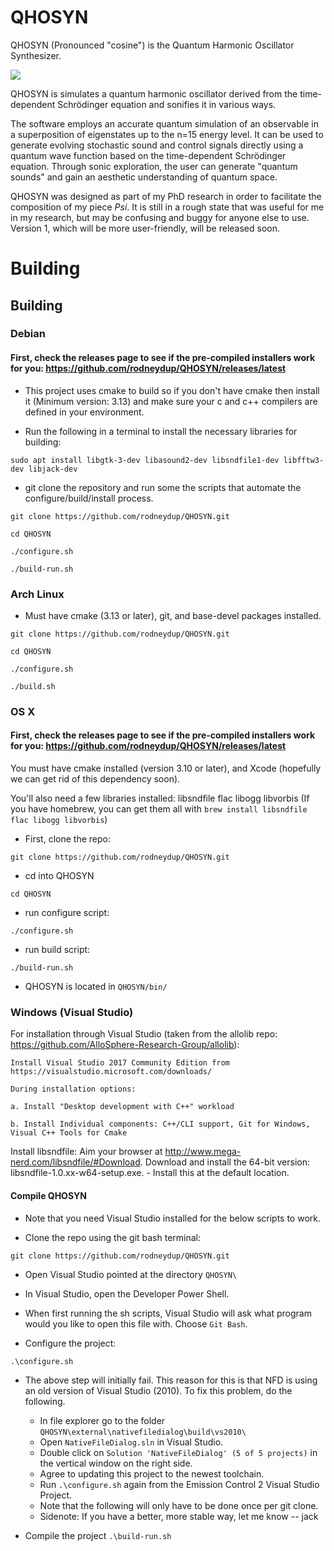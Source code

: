 # QHOSYN

QHOSYN (Pronounced "cosine") is the Quantum Harmonic Oscillator Synthesizer.

![](./QHOSYN_demo.gif)

QHOSYN is simulates a quantum harmonic oscillator derived from the time-dependent Schrödinger equation and sonifies it in various ways.

The software employs an accurate quantum simulation of an observable in a superposition of eigenstates up to the n=15 energy level. It can be used to generate evolving stochastic sound and control signals directly using a quantum wave function based on the time-dependent Schrödinger equation. Through sonic exploration, the user can generate "quantum sounds" and gain an aesthetic understanding of quantum space.

QHOSYN was designed as part of my PhD research in order to facilitate the composition of my piece _Psi_. It is still in a rough state that was useful for me in my research, but may be confusing and buggy for anyone else to use. Version 1, which will be more user-friendly, will be released soon.

# Building

## Building
### Debian

#### First, check the releases page to see if the pre-compiled installers work for you: https://github.com/rodneydup/QHOSYN/releases/latest

- This project uses cmake to build so if you don't have cmake then install it (Minimum version: 3.13) and make sure your c and c++ compilers are defined in your environment.

- Run the following in a terminal to install the necessary libraries for building:

`sudo apt install libgtk-3-dev libasound2-dev libsndfile1-dev libfftw3-dev libjack-dev`
 
- git clone the repository and run some the scripts that automate the configure/build/install process.

`git clone https://github.com/rodneydup/QHOSYN.git`

`cd QHOSYN`

`./configure.sh`

`./build-run.sh`

### Arch Linux

- Must have cmake (3.13 or later), git, and base-devel packages installed.

`git clone https://github.com/rodneydup/QHOSYN.git`

`cd QHOSYN`

`./configure.sh`

`./build.sh`

### OS X

#### First, check the releases page to see if the pre-compiled installers work for you: https://github.com/rodneydup/QHOSYN/releases/latest

You must have cmake installed (version 3.10 or later), and Xcode (hopefully we can get rid of this dependency soon).

You'll also need a few libraries installed: libsndfile flac libogg libvorbis (If you have homebrew, you can get them all with `brew install libsndfile flac libogg libvorbis`)

- First, clone the repo:

`git clone https://github.com/rodneydup/QHOSYN.git`

- cd into QHOSYN

`cd QHOSYN`

- run configure script:

`./configure.sh`

- run build script:

`./build-run.sh`

- QHOSYN is located in `QHOSYN/bin/`

### Windows (Visual Studio)

For installation through Visual Studio (taken from the allolib repo: https://github.com/AlloSphere-Research-Group/allolib):

    Install Visual Studio 2017 Community Edition from https://visualstudio.microsoft.com/downloads/

    During installation options:

    a. Install "Desktop development with C++" workload

    b. Install Individual components: C++/CLI support, Git for Windows, Visual C++ Tools for Cmake

Install libsndfile: Aim your browser at http://www.mega-nerd.com/libsndfile/#Download. Download and install the 64-bit version: libsndfile-1.0.xx-w64-setup.exe.
    - Install this at the default location.

#### Compile QHOSYN
- Note that you need Visual Studio installed for the below scripts to work.

- Clone the repo using the git bash terminal:

`git clone https://github.com/rodneydup/QHOSYN.git`

- Open Visual Studio pointed at the directory `QHOSYN\`

- In Visual Studio, open the Developer Power Shell.

- When first running the sh scripts, Visual Studio will ask what program would you like to open this file with. Choose `Git Bash`.

- Configure the project:

`.\configure.sh`

- The above step will initially fail. This reason for this is that NFD is using an old version of Visual Studio (2010). To fix this problem, do the following.
     - In file explorer go to the folder `QHOSYN\external\nativefiledialog\build\vs2010\`
     - Open `NativeFileDialog.sln` in Visual Studio.
     - Double click on `Solution 'NativeFileDialog' (5 of 5 projects)` in the vertical window on the right side.
     - Agree to updating this project to the newest toolchain.
     - Run `.\configure.sh` again from the Emission Control 2 Visual Studio Project.
     - Note that the following will only have to be done once per git clone.
     - Sidenote: If you have a better, more stable way, let me know -- jack

- Compile the project
`.\build-run.sh`